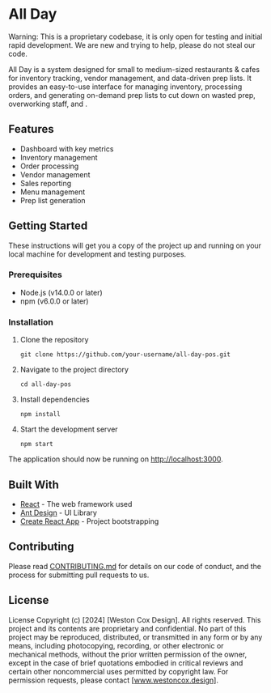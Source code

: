 # All Day

Warning: This is a proprietary codebase, it is only open for testing and initial rapid development. We are new and trying to help, please do not steal our code. 

All Day is a system designed for small to medium-sized restaurants & cafes for inventory tracking, vendor management, and data-driven prep lists. It provides an easy-to-use interface for managing inventory, processing orders, and generating on-demand prep lists to cut down on wasted prep, overworking staff, and .

## Features

- Dashboard with key metrics
- Inventory management
- Order processing
- Vendor management
- Sales reporting
- Menu management
- Prep list generation

## Getting Started

These instructions will get you a copy of the project up and running on your local machine for development and testing purposes.

### Prerequisites

- Node.js (v14.0.0 or later)
- npm (v6.0.0 or later)

### Installation

1. Clone the repository
   ```
   git clone https://github.com/your-username/all-day-pos.git
   ```

2. Navigate to the project directory
   ```
   cd all-day-pos
   ```

3. Install dependencies
   ```
   npm install
   ```

4. Start the development server
   ```
   npm start
   ```

The application should now be running on [http://localhost:3000](http://localhost:3000).

## Built With

- [React](https://reactjs.org/) - The web framework used
- [Ant Design](https://ant.design/) - UI Library
- [Create React App](https://create-react-app.dev/) - Project bootstrapping

## Contributing

Please read [CONTRIBUTING.md](CONTRIBUTING.md) for details on our code of conduct, and the process for submitting pull requests to us.

## License

License
Copyright (c) [2024] [Weston Cox Design]. All rights reserved.
This project and its contents are proprietary and confidential. No part of this project may be reproduced, distributed, or transmitted in any form or by any means, including photocopying, recording, or other electronic or mechanical methods, without the prior written permission of the owner, except in the case of brief quotations embodied in critical reviews and certain other noncommercial uses permitted by copyright law.
For permission requests, please contact [www.westoncox.design].
